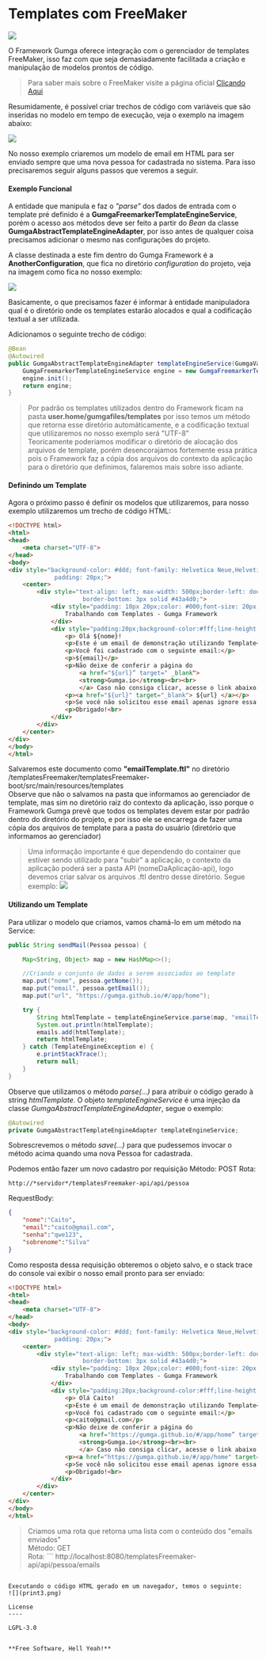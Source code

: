 # Templates com FreeMaker

[![](https://avatars3.githubusercontent.com/u/13262049?s=200&v=4)](https://github.com/GUMGA/frameworkbackend)

O Framework Gumga oferece integração com o gerenciador de templates FreeMaker, isso faz com que seja demasiadamente facilitada a criação e manipulação de modelos prontos de código.
> Para saber mais sobre o FreeMaker visite a página oficial [Clicando Aqui](https://freemarker.apache.org/)

Resumidamente, é possível criar trechos de código com variáveis que são inseridas no modelo em tempo de execução, veja o exemplo na imagem abaixo:<br>

![](overview.png)

No nosso exemplo criaremos um modelo de email em HTML para ser enviado sempre que uma nova pessoa for cadastrada no sistema. Para isso precisaremos seguir alguns passos que veremos a seguir.

#### Exemplo Funcional

A entidade que manipula e faz o *"parse"* dos dados de entrada com o template pré definido é a **GumgaFreemarkerTemplateEngineService**, porém o acesso aos métodos deve ser feito a partir do *Bean* da classe **GumgaAbstractTemplateEngineAdapter**, por isso antes de qualquer coisa precisamos adicionar o mesmo nas configurações do projeto.

A classe destinada a este fim dentro do Gumga Framework é a **AnotherConfiguration**, que fica no diretório *configuration* do projeto, veja na imagem como fica no nosso exemplo:

![](print1.png)

Basicamente, o que precisamos fazer é informar à entidade manipuladora qual é o diretório onde os templates estarão alocados e qual a codificação textual a ser utilizada.

Adicionamos o seguinte trecho de código:
```java
@Bean
@Autowired
public GumgaAbstractTemplateEngineAdapter templateEngineService(GumgaValues values) throws TemplateEngineException {
    GumgaFreemarkerTemplateEngineService engine = new GumgaFreemarkerTemplateEngineService(values.getTemplatesFolder(), "UTF-8");
    engine.init();
    return engine;
}
```
> Por padrão os templates utilizados dentro do Framework ficam na pasta **user.home/gumgafiles/templates** por isso temos um método que retorna esse diretório automáticamente, e a codificação textual que utilizaremos no nosso exemplo será "UTF-8"<br>
Teoricamente poderiamos modificar o diretório de alocação dos arquivos de template, porém desencorajamos fortemente essa prática pois o Framework faz a cópia dos arquivos do contexto da aplicação para o diretório que definimos, falaremos mais sobre isso adiante.

#### Definindo um Template
Agora o próximo passo é definir os modelos que utilizaremos, para nosso exemplo utilizaremos um trecho de código HTML:

```HTML
<!DOCTYPE html>
<html>
<head>
    <meta charset="UTF-8">
</head>
<body>
<div style="background-color: #ddd; font-family: Helvetica Neue,Helvetica,Arial,sans-serif;font-size: 14px;color: #666;margin: 0 auto;
             padding: 20px;">
    <center>
        <div style="text-align: left; max-width: 500px;border-left: double 1px #ccc;border-right: double 1px #ccc;border-top: 10px solid #43a4d0;
                     border-bottom: 3px solid #43a4d0;">
            <div style="padding: 10px 20px;color: #000;font-size: 20px;background-color: #efefef;border-bottom: 1px solid #ddd;">
                Trabalhando com Templates - Gumga Framework
            </div>
            <div style="padding:20px;background-color:#fff;line-height:18px">
                <p> Olá ${nome}!
                <p>Este é um email de demonstração utilizando Template</p>
                <p>Você foi cadastrado com o seguinte email:</p>
                <p>${email}</p>
                <p>Não deixe de conferir a página do
                    <a href="${url}” target=" _blank">
                    <strong>Gumga.io</strong><br><br>
                    </a> Caso não consiga clicar, acesse o link abaixo:</p>
                <p><a href="${url}" target="_blank"> ${url} </a></p>
                <p>Se você não solicitou esse email apenas ignore essa mensagem.</p>
                <p>Obrigado!<br>
            </div>
        </div>
    </center>
</div>
</body>
</html>
```
Salvaremos este documento como **"emailTemplate.ftl"** no diretório <br> /templatesFreemaker/templatesFreemaker-boot/src/main/resources/templates<br>
Observe que não o salvamos na pasta que informamos ao gerenciador de template, mas sim no diretório raiz do contexto da aplicação, isso porque o Framework Gumga prevê que todos os templates devem estar por padrão dentro do diretório do projeto, e por isso ele se encarrega de fazer uma cópia dos arquivos de template para a pasta do usuário (diretório que informamos ao gerenciador)

> Uma informação importante é que dependendo do container que estiver sendo utilizado para "subir" a aplicação, o contexto da aplicação poderá ser a pasta API (nomeDaAplicação-api), logo devemos criar salvar os arquivos .ftl dentro desse diretório. Segue exemplo:
![](print2.png)

#### Utilizando um Template

Para utilizar o modelo que criamos, vamos chamá-lo em um método na Service:
 ```java
 public String sendMail(Pessoa pessoa) {

     Map<String, Object> map = new HashMap<>();

     //Criando o conjunto de dados a serem associados ao template
     map.put("nome", pessoa.getNome());
     map.put("email", pessoa.getEmail());
     map.put("url", "https://gumga.github.io/#/app/home");

     try {
         String htmlTemplate = templateEngineService.parse(map, "emailTemplate.ftl");
         System.out.println(htmlTemplate);
         emails.add(htmlTemplate);
         return htmlTemplate;
     } catch (TemplateEngineException e) {
         e.printStackTrace();
         return null;
     }
 }
 ```

Observe que utilizamos o método *parse(...)* para atribuir o código gerado à string *htmlTemplate*. O objeto *templateEngineService* é uma injeção da classe *GumgaAbstractTemplateEngineAdapter*, segue o exemplo:
```java
@Autowired
private GumgaAbstractTemplateEngineAdapter templateEngineService;
```

Sobrescrevemos o método *save(...)* para que pudessemos invocar o método acima quando uma nova Pessoa for cadastrada.<br>

Podemos então fazer um novo cadastro por requisição
Método: POST
Rota:
```
http://*servidor*/templatesFreemaker-api/api/pessoa
```
RequestBody:
```json
{
	"nome":"Caito",
	"email":"caito@gmail.com",
	"senha":"qwe123",
	"sobrenome":"Silva"
}
```

Como resposta dessa requisição obteremos o objeto salvo, e o stack trace do console vai exibir o nosso email pronto para ser enviado:
```html
<!DOCTYPE html>
<html>
<head>
    <meta charset="UTF-8">
</head>
<body>
<div style="background-color: #ddd; font-family: Helvetica Neue,Helvetica,Arial,sans-serif;font-size: 14px;color: #666;margin: 0 auto;
             padding: 20px;">
    <center>
        <div style="text-align: left; max-width: 500px;border-left: double 1px #ccc;border-right: double 1px #ccc;border-top: 10px solid #43a4d0;
                     border-bottom: 3px solid #43a4d0;">
            <div style="padding: 10px 20px;color: #000;font-size: 20px;background-color: #efefef;border-bottom: 1px solid #ddd;">
                Trabalhando com Templates - Gumga Framework
            </div>
            <div style="padding:20px;background-color:#fff;line-height:18px">
                <p> Olá Caito!
                <p>Este é um email de demonstração utilizando Template</p>
                <p>Você foi cadastrado com o seguinte email:</p>
                <p>caito@gmail.com</p>
                <p>Não deixe de conferir a página do
                    <a href="https://gumga.github.io/#/app/home” target=" _blank">
                    <strong>Gumga.io</strong><br><br>
                    </a> Caso não consiga clicar, acesse o link abaixo:</p>
                <p><a href="https://gumga.github.io/#/app/home" target="_blank"> https://gumga.github.io/#/app/home </a></p>
                <p>Se você não solicitou esse email apenas ignore essa mensagem.</p>
                <p>Obrigado!<br>
            </div>
        </div>
    </center>
</div>
</body>
</html>
```
> Criamos uma rota que retorna uma lista com o conteúdo dos "emails enviados"<br>
Método: GET<br>
Rota: ```
http://localhost:8080/templatesFreemaker-api/api/pessoa/emails
```

Executando o código HTML gerado em um navegador, temos o seguinte:
![](print3.png)

License
----

LGPL-3.0


**Free Software, Hell Yeah!**
